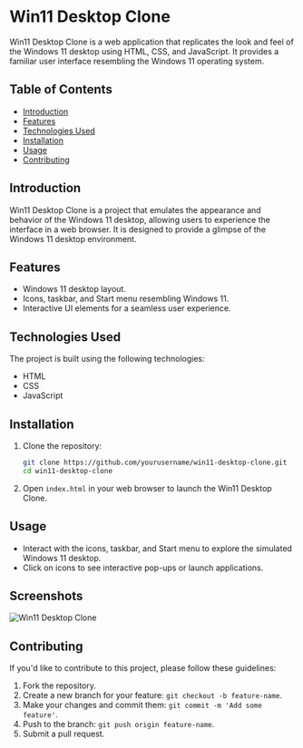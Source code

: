 # Win11 Desktop Clone

Win11 Desktop Clone is a web application that replicates the look and feel of the Windows 11 desktop using HTML, CSS, and JavaScript. It provides a familiar user interface resembling the Windows 11 operating system.

## Table of Contents

- [Introduction](#introduction)
- [Features](#features)
- [Technologies Used](#technologies-used)
- [Installation](#installation)
- [Usage](#usage)
- [Contributing](#contributing)

## Introduction

Win11 Desktop Clone is a project that emulates the appearance and behavior of the Windows 11 desktop, allowing users to experience the interface in a web browser. It is designed to provide a glimpse of the Windows 11 desktop environment.

## Features

- Windows 11 desktop layout.
- Icons, taskbar, and Start menu resembling Windows 11.
- Interactive UI elements for a seamless user experience.

## Technologies Used

The project is built using the following technologies:

- HTML
- CSS
- JavaScript

## Installation

1. Clone the repository:
   ```bash
   git clone https://github.com/yourusername/win11-desktop-clone.git
   cd win11-desktop-clone
   ```

2. Open `index.html` in your web browser to launch the Win11 Desktop Clone.

## Usage

- Interact with the icons, taskbar, and Start menu to explore the simulated Windows 11 desktop.
- Click on icons to see interactive pop-ups or launch applications.

## Screenshots

![Win11 Desktop Clone](screenshots/desktop_clone_screenshot.png)

## Contributing

If you'd like to contribute to this project, please follow these guidelines:

1. Fork the repository.
2. Create a new branch for your feature: `git checkout -b feature-name`.
3. Make your changes and commit them: `git commit -m 'Add some feature'`.
4. Push to the branch: `git push origin feature-name`.
5. Submit a pull request.
